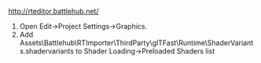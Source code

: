 http://rteditor.battlehub.net/

1. Open Edit->Project Settings->Graphics.
2. Add Assets\Battlehub\RTImporter\ThirdParty\glTFast\Runtime\ShaderVariants.shadervariants to Shader Loading->Preloaded Shaders list